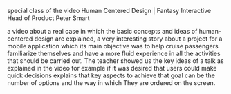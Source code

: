 special class of the video Human Centered Design | Fantasy Interactive Head of Product Peter Smart

a video about a real case in which the basic concepts and ideas of human-centered design 
are explained, a very interesting story about a project for a mobile application which 
its main objective was to help cruise passengers familiarize themselves and have a more
fluid experience in all the activities that should be carried out. The teacher showed us
the key ideas of a talk as explained in the video for example if it was desired that users
could make quick decisions explains that key aspects to achieve that goal can be the 
number of options and the way in which They are ordered on the screen.
